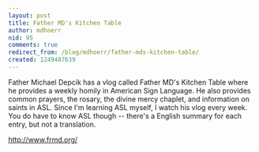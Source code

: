 ```yaml
---
layout: post
title: Father MD's Kitchen Table
author: mdhoerr
nid: 95
comments: true
redirect_from: /blog/mdhoerr/father-mds-kitchen-table/
created: 1249487639
---
```

<p>Father Michael Depcik has a vlog called Father MD's Kitchen Table where he provides a weekly homily in American Sign Language. He also provides common prayers, the rosary, the divine mercy chaplet, and information on saints in ASL. Since I'm learning ASL myself, I watch his vlog every week. You do have to know ASL though -- there's a English summary for each entry, but not a translation.</p>
<p><a href="http://www.frmd.org/">http://www.frmd.org/</a></p>
